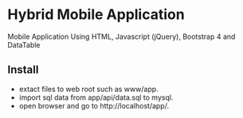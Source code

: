 # Hybrid Mobile Application
Mobile Application Using HTML, Javascript (jQuery), Bootstrap 4 and DataTable

## Install
* extact files to web root such as www/app.
* import sql data from app/api/data.sql to mysql.
* open browser and go to http://localhost/app/.
